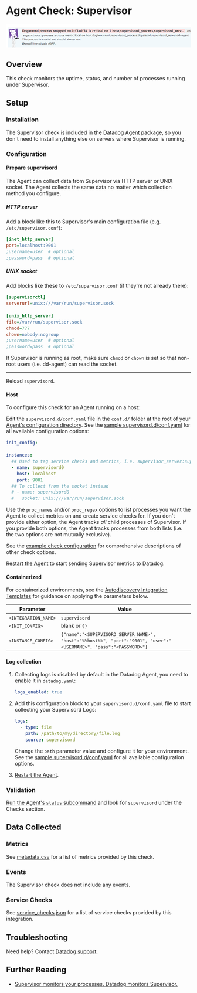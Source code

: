 # Agent Check: Supervisor

![Supervisor Event][1]

## Overview

This check monitors the uptime, status, and number of processes running under Supervisor.

## Setup

### Installation

The Supervisor check is included in the [Datadog Agent][2] package, so you don't need to install anything else on servers where Supervisor is running.

### Configuration

#### Prepare supervisord

The Agent can collect data from Supervisor via HTTP server or UNIX socket. The Agent collects the same data no matter which collection method you configure.

##### HTTP server

Add a block like this to Supervisor's main configuration file (e.g. `/etc/supervisor.conf`):

```ini
[inet_http_server]
port=localhost:9001
;username=user  # optional
;password=pass  # optional
```

##### UNIX socket

Add blocks like these to `/etc/supervisor.conf` (if they're not already there):

```ini
[supervisorctl]
serverurl=unix:///var/run/supervisor.sock

[unix_http_server]
file=/var/run/supervisor.sock
chmod=777
chown=nobody:nogroup
;username=user  # optional
;password=pass  # optional
```

If Supervisor is running as root, make sure `chmod` or `chown` is set so that non-root users (i.e. dd-agent) can read the socket.

---

Reload `supervisord`.

<!-- xxx tabs xxx -->
<!-- xxx tab "Host" xxx -->

#### Host

To configure this check for an Agent running on a host:

Edit the `supervisord.d/conf.yaml` file in the `conf.d/` folder at the root of your [Agent's configuration directory][3]. See the [sample supervisord.d/conf.yaml][4] for all available configuration options:

```yaml
init_config:

instances:
  ## Used to tag service checks and metrics, i.e. supervisor_server:supervisord0
  - name: supervisord0
    host: localhost
    port: 9001
  ## To collect from the socket instead
  # - name: supervisord0
  #   socket: unix:///var/run/supervisor.sock
```

Use the `proc_names` and/or `proc_regex` options to list processes you want the Agent to collect metrics on and create service checks for. If you don't provide either option, the Agent tracks _all_ child processes of Supervisor. If you provide both options, the Agent tracks processes from both lists (i.e. the two options are not mutually exclusive).

See the [example check configuration][4] for comprehensive descriptions of other check options.

[Restart the Agent][5] to start sending Supervisor metrics to Datadog.

<!-- xxz tab xxx -->
<!-- xxx tab "Containerized" xxx -->

#### Containerized

For containerized environments, see the [Autodiscovery Integration Templates][10] for guidance on applying the parameters below.

| Parameter            | Value                                                                                                              |
| -------------------- | ------------------------------------------------------------------------------------------------------------------ |
| `<INTEGRATION_NAME>` | `supervisord`                                                                                                      |
| `<INIT_CONFIG>`      | blank or `{}`                                                                                                      |
| `<INSTANCE_CONFIG>`  | `{"name":"<SUPERVISORD_SERVER_NAME>", "host":"%%host%%", "port":"9001", "user":"<USERNAME>", "pass":"<PASSWORD>"}` |

<!-- xxz tab xxx -->
<!-- xxz tabs xxx -->

#### Log collection

<!-- partial
{{< site-region region="us3" >}}
**Log collection is not supported for the Datadog {{< region-param key="dd_site_name" >}} site**.
{{< /site-region >}}
partial -->

1. Collecting logs is disabled by default in the Datadog Agent, you need to enable it in `datadog.yaml`:

   ```yaml
   logs_enabled: true
   ```

2. Add this configuration block to your `supervisord.d/conf.yaml` file to start collecting your Supervisord Logs:

   ```yaml
   logs:
     - type: file
       path: /path/to/my/directory/file.log
       source: supervisord
   ```

   Change the `path` parameter value and configure it for your environment.
   See the [sample supervisord.d/conf.yaml][4] for all available configuration options.

3. [Restart the Agent][5].

### Validation

[Run the Agent's `status` subcommand][6] and look for `supervisord` under the Checks section.

## Data Collected

### Metrics

See [metadata.csv][7] for a list of metrics provided by this check.

### Events

The Supervisor check does not include any events.

### Service Checks

See [service_checks.json][11] for a list of service checks provided by this integration.

## Troubleshooting

Need help? Contact [Datadog support][8].

## Further Reading

- [Supervisor monitors your processes. Datadog monitors Supervisor.][9]

[1]: https://raw.githubusercontent.com/DataDog/integrations-core/master/supervisord/images/supervisorevent.png
[2]: https://app.datadoghq.com/account/settings#agent
[3]: https://docs.datadoghq.com/agent/guide/agent-configuration-files/#agent-configuration-directory
[4]: https://github.com/DataDog/integrations-core/blob/master/supervisord/datadog_checks/supervisord/data/conf.yaml.example
[5]: https://docs.datadoghq.com/agent/guide/agent-commands/#start-stop-and-restart-the-agent
[6]: https://docs.datadoghq.com/agent/guide/agent-commands/#agent-status-and-information
[7]: https://github.com/DataDog/integrations-core/blob/master/supervisord/metadata.csv
[8]: https://docs.datadoghq.com/help/
[9]: https://www.datadoghq.com/blog/supervisor-monitors-your-processes-datadog-monitors-supervisor
[10]: https://docs.datadoghq.com/agent/kubernetes/integrations/
[11]: https://github.com/DataDog/integrations-core/blob/master/supervisord/assets/service_checks.json
